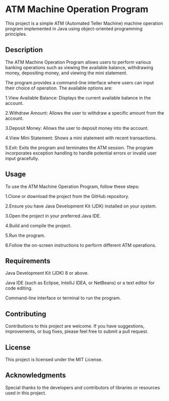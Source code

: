 
#  ATM Machine Operation Program

This project is a simple ATM (Automated Teller Machine) machine operation program implemented in Java using object-oriented programming principles.

## Description

The ATM Machine Operation Program allows users to perform various banking operations such as viewing the available balance, withdrawing money, depositing money, and viewing the mini statement.

The program provides a command-line interface where users can input their choice of operation. The available options are:


1.View Available Balance: Displays the current available balance in the account.

2.Withdraw Amount: Allows the user to withdraw a specific amount from the account.

3.Deposit Money: Allows the user to deposit money into the account.

4.View Mini Statement: Shows a mini statement with recent transactions.

5.Exit: Exits the program and terminates the ATM session.
The program incorporates exception handling to handle potential errors or invalid user input gracefully.

## Usage

To use the ATM Machine Operation Program, follow these steps:

1.Clone or download the project from the GitHub repository.

2.Ensure you have Java Development Kit (JDK) installed on your system.

3.Open the project in your preferred Java IDE.

4.Build and compile the project.

5.Run the program.

6.Follow the on-screen instructions to perform different ATM 
operations.


## Requirements
Java Development Kit (JDK) 8 or above.

Java IDE (such as Eclipse, IntelliJ IDEA, or NetBeans) or a text editor for code editing.

Command-line interface or terminal to run the program.
## Contributing

Contributions to this project are welcome. If you have suggestions, improvements, or bug fixes, please feel free to submit a pull request.


## License

This project is licensed under the MIT License.


## Acknowledgments

Special thanks to the developers and contributors of libraries or resources used in this project.